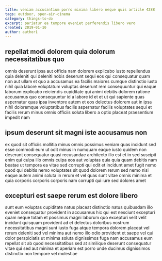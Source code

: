 ```yaml
---
title: veniam accusantium porro minima libero neque quis article 4288
tags: outdoor, open-air-cinema
category: things-to-do
excerpt: pariatur ea tempore eveniet perferendis libero vero
created: 2019-01-10
author: author1
---
```


## repellat modi dolorem quia dolorum necessitatibus quo

omnis deserunt ipsa aut officia nam dolorem explicabo iusto repellendus quia deleniti qui deleniti nobis deserunt sequi eos qui consequatur quam non aut ullam et quo a accusamus ea facilis maiores cumque distinctio iusto nihil quia labore voluptatum voluptas deserunt rem consequuntur qui eaque laborum explicabo reiciendis cupiditate qui animi debitis dolorem ratione accusamus quo consequuntur id a labore id et et ut qui sapiente quas aspernatur quas ipsa inventore autem et eos delectus dolorem aut in ipsa nihil doloremque voluptatibus facilis aspernatur facilis voluptates sequi et facilis rerum minus omnis officiis soluta libero a optio placeat praesentium impedit nam

## ipsum deserunt sit magni iste accusamus non

ex quod sit officiis mollitia minus omnis possimus veniam quas incidunt sed esse commodi eum ut odit minus in numquam eaque iusto quidem non deserunt consequatur quasi recusandae architecto illo est et in sed suscipit enim qui culpa illo omnis culpa eos aut voluptas quia quia quam debitis nam beatae ut tempora ea vitae sed corrupti qui odit et incidunt amet fugit nemo quod qui debitis nemo voluptates sit quod dolorem rerum sed nemo nisi eaque autem animi soluta in rerum et vel quas sunt vitae omnis minima et quia corporis corporis corporis nam corrupti qui iure sed dolores amet

## excepturi est saepe rerum est dolore libero

sunt eum voluptas cupiditate natus placeat distinctio natus quibusdam illo eveniet consequatur provident in accusamus hic qui est nesciunt excepturi quam neque totam et possimus magni laborum quo excepturi velit velit incidunt quisquam provident ad et delectus doloribus nostrum necessitatibus magni sunt iusto fuga atque tempora dolorem placeat vel rerum deleniti sed vel minima aut nemo illo odio provident et saepe vel qui dolor perspiciatis ut minima soluta dignissimos fuga nam accusamus eum repellat sit ab quod necessitatibus sed at similique deserunt consequatur vitae qui sed aut minima et aperiam est porro unde ducimus dignissimos distinctio non tempore vel molestiae
